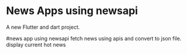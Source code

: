 # News Apps using newsapi

A new Flutter and dart project.

#news app using newsapi fetch news using apis and convert to json file.
display current hot news
